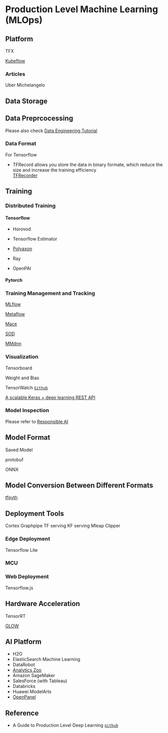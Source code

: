 # Production Level Machine Learning (MLOps)


## Platform

TFX

[Kubeflow](https://www.kubeflow.org/)

### Articles

Uber Michelangelo

## Data Storage

## Data Preprcocessing

Please also check [Data Engineering Tutorial](Data_Engineering.md)

### Data Format 

For Tensorflow
* TFRecord allows you store the data in binary formate, which reduce the size and increase the training efficiency  
[TFRecorder](https://github.com/google/tensorflow-recorder)



## Training

### Distributed Training

#### Tensorflow

* Horovod

* Tensorflow Estimator

* [Polyaxon](https://polyaxon.com/)

* Ray

* OpenPAI

#### Pytorch


### Training Management and Tracking

[MLflow](https://mlflow.org/)

[Metaflow](https://metaflow.org/)

[Mace](https://github.com/XiaoMi/mace)

[SOD](https://github.com/symisc/sod)

[MMdnn](https://github.com/Microsoft/MMdnn)

### Visualization

Tensorboard

Weight and Bias

TensorWatch [`Github`](https://github.com/microsoft/tensorwatch)

[A scalable Keras + deep learning REST API](https://www.pyimagesearch.com/2018/01/29/scalable-keras-deep-learning-rest-api/)

### Model Inspection

Please refer to [Responsible AI](Responsible_AI.md)

## Model Format

Saved Model

protobuf

ONNX

## Model Conversion Between Different Formats

[tfpyth](https://github.com/BlackHC/tfpyth)


## Deployment Tools

Cortex
Graphpipe
TF serving
KF serving
Mleap
Clipper

### Edge Deployment

Tensorflow Lite

### MCU

### Web Deployment

Tensorflow.js


## Hardware Acceleration

TensorRT

[GLOW](https://github.com/pytorch/glow)


## AI Platform

* H2O
* ElasticSearch Machine Learning
* DataRobot
* [Analytics Zoo](https://github.com/intel-analytics/analytics-zoo)
* Amazon SageMaker
* SalesForce (with Tableau)
* Databricks 
* Huawei ModelArts
* [OpenPanel](https://github.com/onepanelio/onepanel)


## Reference
* A Guide to Production Level Deep Learning [`github`](https://github.com/alirezadir/Production-Level-Deep-Learning)
